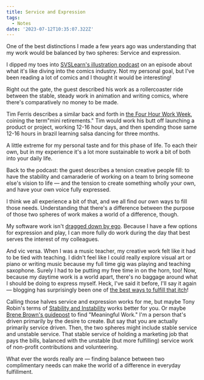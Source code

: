 ```yaml
---
title: Service and Expression
tags:
  - Notes
date: '2023-07-12T10:35:07.322Z'
---
```


One of the best distinctions I made a few years ago was understanding that my work would be balanced by two spheres: Service and expression.

I dipped my toes into [SVSLearn's illustration podcast](https://www.svslearn.com/3pointperspectiveblog/3pp159) on an episode about what it's like diving into the comics industry. Not my personal goal, but I've been reading a lot of comics and I thought it would be interesting!

Right out the gate, the guest described his work as a rollercoaster ride between the stable, steady work in animation and writing comics, where there's comparatively no money to be made.

Tim Ferris describes a similar back and forth in [the Four Hour Work Week](https://www.goodreads.com/en/book/show/28271133), coining the term"mini retirements." Tim would work his butt off launching a product or project, working 12-16 hour days, and then spending those same 12-16 hours in brazil learning salsa dancing for three months.

A little extreme for my personal taste and for this phase of life. To each their own, but in my experience it's a lot more sustainable to work a bit of both into your daily life.

Back to the podcast: the guest describes a tension creative people fill: to have the stability and camaraderie of working on a team to bring someone else's vision to life — and the tension to create something wholly your own, and have your own voice fully expressed.

I think we all experience a bit of that, and we all find our own ways to fill those needs. Understanding that there's a difference between the purpose of those two spheres of work makes a world of a difference, though.

My software work isn't [dragged down by ego](https://blog.patrickhulce.com/blog/2023/my-professional-superpower). Because I have a few options for expression and play, I can more fully do work during the day that best serves the interest of my colleagues.

And vic versa. When I was a music teacher, my creative work felt like it had to be tied with teaching. I didn't feel like I could really explore visual art or piano or writing music because my full time gig was playing and teaching saxophone. Surely I had to be putting my free time in on the horn, too! Now, because my daytime work is a world apart, there's no baggage around what I should be doing to express myself. Heck, I've said it before, I'll say it again — blogging has surprisingly been one of [the best ways to fulfill that itch](/efficientcreativity)!

Calling those halves service and expression works for me, but maybe Tony Robin's terms of [Stability and Instability](https://www.goodreads.com/book/show/180116.Awaken_the_Giant_Within) works better for you. Or maybe [Brene Brown's guidepost](https://www.goodreads.com/book/show/7015403-the-gifts-of-imperfection) to find "Meaningful Work." I'm a person that's driven primarily by the desire to create. But say that you are actually primarily service driven. Then, the two spheres might include stable service and unstable service. That stable service of holding a marketing job that pays the bills, balanced with the unstable (but more fulfilling) service work of non-profit contributions and volunteering.

What ever the words really are — finding balance between two complimentary needs can make the world of a difference in everyday fulfillment.
